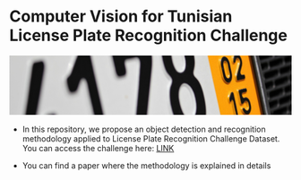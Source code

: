 # Computer Vision for Tunisian License Plate Recognition Challenge
![image](challenge.jpeg)
* In this repository, we propose an object detection and recognition methodology applied to License Plate Recognition Challenge Dataset.
You can access the challenge here:
[LINK](https://zindi.africa/competitions/ai-hack-tunisia-2-computer-vision-challenge-2)

* You can find a paper where the methodology is explained in details
